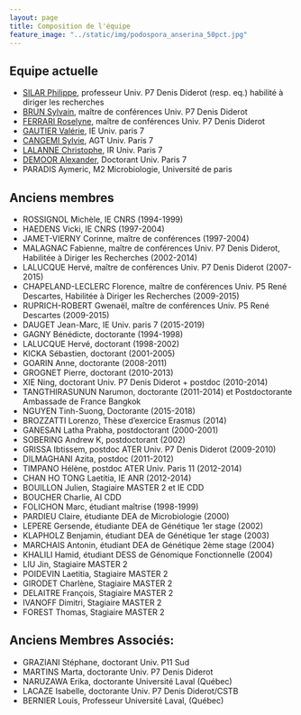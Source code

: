 ```yaml
---
layout: page
title: Composition de l'équipe
feature_image: "../static/img/podospora_anserina_50pct.jpg"
---
```


## Equipe actuelle

- [SILAR Philippe](mailto:philippe.silar@univ-paris-diderot.fr), professeur Univ. P7 Denis Diderot (resp. eq.) habilité à diriger les recherches
- [BRUN Sylvain](sylvain.brun@univ-paris-diderot.fr), maître de conférences Univ. P7 Denis Diderot
- [FERRARI Roselyne](ferrari@ipgp.fr), maître de conférences Univ. P7 Denis Diderot
- [GAUTIER Valérie](valerie.gautier@univ-paris-diderot.fr), IE Univ. paris 7
- [CANGEMI Sylvie](sylvie.cangemi@univ-paris-diderot.fr), AGT Univ. Paris 7
- [LALANNE Christophe](christophe.lalanne@univ-paris-diderot.fr), IR Univ. Paris 7
- [DEMOOR Alexander](alex.demoor@gmail.com), Doctorant Univ. Paris 7
- PARADIS Aymeric, M2 Microbiologie, Université de paris


## Anciens membres

- ROSSIGNOL Michèle, IE CNRS (1994-1999)
- HAEDENS Vicki, IE CNRS (1997-2004)
- JAMET-VIERNY Corinne, maître de conférences (1997-2004)
- MALAGNAC Fabienne, maître de conférences Univ. P7 Denis Diderot, Habilitée à Diriger les Recherches (2002-2014)
- LALUCQUE Hervé, maître de conférences Univ. P7 Denis Diderot (2007-2015)
- CHAPELAND-LECLERC Florence, maître de conférences Univ. P5 René Descartes, Habilitée à Diriger les Recherches (2009-2015)
- RUPRICH-ROBERT Gwenaël, maître de conférences Univ. P5 René Descartes (2009-2015)
- DAUGET Jean-Marc, IE Univ. paris 7 (2015-2019)
- GAGNY Bénédicte, doctorante (1994-1998)
- LALUCQUE Hervé, doctorant (1998-2002)
- KICKA Sébastien, doctorant (2001-2005)
- GOARIN Anne, doctorante (2008-2011)
- GROGNET Pierre, doctorant (2010-2013)
- XIE Ning, doctorant Univ. P7 Denis Diderot + postdoc (2010-2014)
- TANGTHIRASUNUN Narumon, doctorante (2011-2014) et Postdoctorante Ambassade de France Bangkok
- NGUYEN Tinh-Suong, Doctorante (2015-2018)
- BROZZATTI Lorenzo, Thèse d’exercice Erasmus (2014)
- GANESAN Latha Prabha, postdoctorant (2000-2001)
- SOBERING Andrew K, postdoctorant (2002)
- GRISSA Ibtissem, postdoc ATER Univ. P7 Denis Diderot (2009-2010)
- DILMAGHANI Azita, postdoc (2011-2012)
- TIMPANO Hélène, postdoc ATER Univ. Paris 11 (2012-2014)
- CHAN HO TONG Laetitia, IE ANR (2012-2014)
- BOUILLON Julien, Stagiaire MASTER 2 et IE CDD
- BOUCHER Charlie, AI CDD
- FOLICHON Marc, étudiant maîtrise (1998-1999)
- PARDIEU Claire, étudiante DEA de Microbiologie (2000)
- LEPERE Gersende, étudiante DEA de Génétique 1er stage (2002)
- KLAPHOLZ Benjamin, étudiant DEA de Génétique 1er stage (2003)
- MARCHAIS Antonin, étudiant DEA de Génétique 2ème stage (2004)
- KHALILI Hamid, étudiant DESS de Génomique Fonctionnelle (2004)
- LIU Jin, Stagiaire MASTER 2
- POIDEVIN Laetitia, Stagiaire MASTER 2
- GIRODET Charlène, Stagiaire MASTER 2
- DELAITRE François, Stagiaire MASTER 2
- IVANOFF Dimitri, Stagiaire MASTER 2
- FOREST Thomas, Stagiaire MASTER 2

## Anciens Membres Associés:

- GRAZIANI Stéphane, doctorant Univ. P11 Sud
- MARTINS Marta, doctorante Univ. P7 Denis Diderot
- NARUZAWA Erika, doctorante Université Laval (Québec)
- LACAZE Isabelle, doctorante Univ. P7 Denis Diderot/CSTB
- BERNIER Louis, Professeur Université Laval, (Québec)
